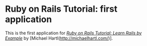 # Ruby on Rails Tutorial: first application

This is the first application for [*Ruby on Rails Tutorial: Learn Rails by Example*](http://railstutorial.org) by [Michael Hartl(http://michaelhartl.com/)].
